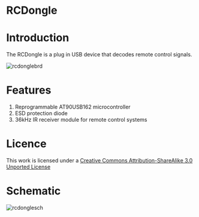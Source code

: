 RCDongle
=========
Introduction
============
The RCDongle is a plug in USB device that decodes remote control signals.

![rcdonglebrd](https://f.cloud.github.com/assets/5130298/890038/74571218-fa2b-11e2-97b7-1ce028e694cc.PNG)

Features
========
1. Reprogrammable AT90USB162 microcontroller
2. ESD protection diode
3. 36kHz IR receiver module for remote control systems

Licence
=======
This work is licensed under a [Creative Commons Attribution-ShareAlike 3.0 Unported License](http://www.creativecommons.org/licenses/by-sa/3.0)

Schematic
=========
![rcdonglesch](https://f.cloud.github.com/assets/5130298/890019/2422d372-fa2b-11e2-840f-1f7ec6c39908.png)
